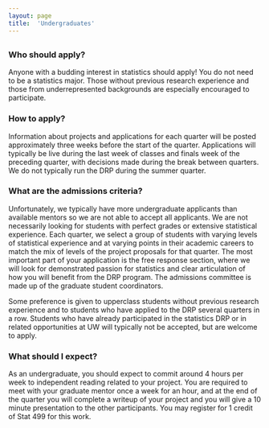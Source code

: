 ```yaml
---
layout: page
title:  'Undergraduates'
---
```


<!-- <div style="padding-top: 10px;" class="col-md-8"> -->
  <h2 class="featurette-heading"> </h2>
  <p class="lead">
  <h3> Who should apply? </h3>
  <p>
    Anyone with a budding interest in statistics should apply! You do not need to
    be a statistics major. Those without previous research experience and those from
  underrepresented backgrounds are especially encouraged to participate.
</p>
  <h3> How to apply? </h3>
  <p>
   Information about projects and applications for each quarter will be posted approximately three weeks before the start of the quarter. Applications will typically be live during the last week of classes and finals week of the preceding quarter, with decisions made during the break between quarters. We do not typically run the DRP during the summer quarter. 
  </p>
  <h3> What are the admissions criteria? </h3>
  <p>
    Unfortunately, we typically have more undergraduate applicants than available mentors so we
    are not able to accept all applicants.
  We are not necessarily looking for students with perfect grades
  or extensive statistical experience. Each quarter, we select a group of students with varying levels
  of statistical experience and at varying points in their academic careers to match the mix of levels
  of the project proposals for that quarter. The most important part of your
  application is the free response section, where we will look for demonstrated passion for statistics and clear articulation of how you will benefit from the DRP program.
  The admissions committee is made up of the graduate student coordinators.
  </p>
  <p>
    Some preference is given to upperclass students without
    previous research experience and to students who have applied to the DRP
    several quarters in a row. Students who have already participated in the statistics DRP or in related opportunities at UW will typically not be accepted, but are welcome to apply. 
  </p>
  <h3> What should I expect? </h3>
  <p>
  As an undergraduate, you should expect to commit around 4 hours per week to independent reading related to your project.
  You are required to meet with your graduate mentor once a week for an hour, and at the end of the quarter
  you will complete a writeup of your project and you will give a 10 minute presentation to the other participants. You may register
  for 1 credit of Stat 499 for this work.
</p>

